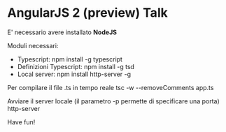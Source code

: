 # AngularJS 2 (preview) Talk

E' necessario avere installato **NodeJS**

Moduli necessari:
- Typescript: npm install -g typescript
- Definizioni Typescript: npm install -g tsd
- Local server: npm install http-server -g

Per compilare il file .ts in tempo reale 
	tsc -w --removeComments app.ts

Avviare il server locale (il parametro -p permette di specificare una porta)
	http-server

Have fun!